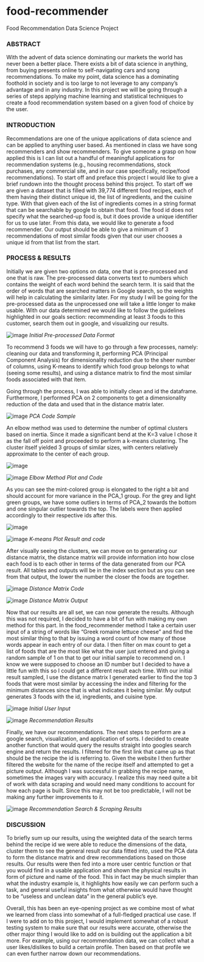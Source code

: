 # food-recommender
Food Recommendation Data Science Project


### ABSTRACT

With the advent of data science dominating our markets the world has never been a better place. There exists a bit of data science in anything, from buying presents online to self-navigating cars and song recommendations. To make my point, data science has a dominating foothold in society and is too large to not leverage to any company’s advantage and in any industry. In this project we will be going through a series of steps applying machine learning and statistical techniques to create a food recommendation system based on a given food of choice by the user.

### INTRODUCTION

Recommendations are one of the unique applications of data science and can be applied to anything user based. As mentioned in class we have song recommenders and show recommenders. To give someone a grasp on how applied this is I can list out a handful of meaningful applications for recommendation systems (e.g., housing recommendations, stock purchases, any commercial site, and in our case specifically, recipe/food recommendations). To start off and preface this project I would like to give a brief rundown into the thought process behind this project.
To start off we are given a dataset that is filled with 39,774 different food recipes, each of them having their distinct unique id, the list of ingredients, and the cuisine type. With that given each of the list of ingredients comes in a string format that can be searchable by google to obtain that food. The food id does not specify what the searched-up food is, but it does provide a unique identifier for us to use later. From this data, we would like to generate a food recommender. Our output should be able to give a minimum of 3 recommendations of most similar foods given that our user chooses a unique id from that list from the start.

### PROCESS & RESULTS

Initially we are given two options on data, one that is pre-processed and one that is raw. The pre-processed data converts text to numbers which contains the weight of each word behind the search term. It is said that the order of words that are searched matters in Google search, so the weights will help in calculating the similarity later. For my study I will be going for the pre-processed data as the unprocessed one will take a little longer to make usable. With our data determined we would like to follow the guidelines highlighted in our goals section: recommending at least 3 foods to this customer, search them out in google, and visualizing our results.

![image](https://user-images.githubusercontent.com/34585038/147899683-ed5e01ce-54d6-4d6f-9c73-0143c5aed80d.png)
*Initial Pre-processed Data Format*

To recommend 3 foods we will have to go through a few processes, namely: cleaning our data and transforming it, performing PCA (Principal Component Analysis) for dimensionality reduction due to the sheer number of columns, using K-means to identify which food group belongs to what (seeing some results), and using a distance matrix to find the most similar foods associated with that item.

Going through the process, I was able to initially clean and id the dataframe. Furthermore, I performed PCA on 2 components to get a dimensionality reduction of the data and used that in the distance matrix later. 

![image](https://user-images.githubusercontent.com/34585038/147899726-0666a1af-215c-4290-842c-e290404d69b2.png)
*PCA Code Sample*

An elbow method was used to determine the number of optimal clusters based on inertia. Since it made a significant bend at the K=3 value I chose it as the fall off point and proceeded to perform a k-means clustering. The cluster itself yielded 3 groups of similar sizes, with centers relatively approximate to the center of each group. 

![image](https://user-images.githubusercontent.com/34585038/147899742-9d541456-1c31-4425-b8bb-6c9ee6d7b061.png)

![image](https://user-images.githubusercontent.com/34585038/147899745-9d12362b-73d5-4f7e-a98c-a35807315e69.png)
*Elbow Method Plot and Code*

As you can see the mint-colored group is elongated to the right a bit and should account for more variance in the PCA_1 group. For the grey and light green groups, we have some outliers in terms of PCA_2 towards the bottom and one singular outlier towards the top. The labels were then applied accordingly to their respective ids after this.

![image](https://user-images.githubusercontent.com/34585038/147899757-4aaaca1e-b0a6-4b6c-a369-ffbd2d53e1bb.png)

![image](https://user-images.githubusercontent.com/34585038/147899763-ec738439-e239-4919-9237-7f49ef5d3d21.png)
*K-means Plot Result and code*

After visually seeing the clusters, we can move on to generating our distance matrix, the distance matrix will provide information into how close each food is to each other in terms of the data generated from our PCA result. All tables and outputs will be in the index section but as you can see from that output, the lower the number the closer the foods are together.

![image](https://user-images.githubusercontent.com/34585038/147899783-577282a8-bc30-4af8-ab65-91ae77dadfa9.png)
*Distance Matrix Code*

![image](https://user-images.githubusercontent.com/34585038/147899786-9c20da7a-1049-44f3-b3cb-9c361621e37c.png)
*Distance Matrix Output*

Now that our results are all set, we can now generate the results. Although this was not required, I decided to have a bit of fun with making my own method for this part. In the food_recommender method I take a certain user input of a string of words like “Greek romaine lettuce cheese” and find the most similar thing to that by issuing a word count of how many of those words appear in each entry of our data. I then filter on max count to get a list of foods that are the most like what the user just entered and giving a random sample of 1 on that to get our initial sample to recommend on. I know we were supposed to choose an ID number but I decided to have a little fun with this so I could get a different result each time. With our initial result sampled, I use the distance matrix I generated earlier to find the top 3 foods that were most similar by accessing the index and filtering for the minimum distances since that is what indicates it being similar. My output generates 3 foods with the id, ingredients, and cuisine type.

![image](https://user-images.githubusercontent.com/34585038/147899808-1a9891d2-ce58-4001-a215-10ee446ffc65.png)
*Initial User Input*

![image](https://user-images.githubusercontent.com/34585038/147899818-86593b52-99b1-4d6d-b441-451ee9f3ad72.png)
*Recommendation Results*

Finally, we have our recommendations. The next steps to perform are a google search, visualization, and application of sorts. I decided to create another function that would query the results straight into googles search engine and return the results. I filtered for the first link that came up as that should be the recipe the id is referring to. Given the website I then further filtered the website for the name of the recipe itself and attempted to get a picture output. Although I was successful in grabbing the recipe name, sometimes the images vary with accuracy. I realize this may need quite a bit of work with data scraping and would need many conditions to account for how each page is built. Since this may not be too predictable, I will not be making any further improvements to it.

![image](https://user-images.githubusercontent.com/34585038/147899849-817dc77e-f816-44e1-9ffd-9c68c39aa0f3.png)
*Recommendation Search & Scraping Results*

### DISCUSSION
To briefly sum up our results, using the weighted data of the search terms behind the recipe id we were able to reduce the dimensions of the data, cluster them to see the general result our data fitted into, used the PCA data to form the distance matrix and drew recommendations based on those results. Our results were then fed into a more user centric function or that you would find in a usable application and shown the physical results in form of picture and name of the food. This in fact may be much simpler than what the industry example is, it highlights how easily we can perform such a task, and general useful insights from what otherwise would have thought to be “useless and unclean data” in the general public’s eye.

Overall, this has been an eye-opening project as we combine most of what we learned from class into somewhat of a full-fledged practical use case. If I were to add on to this project, I would implement somewhat of a robust testing system to make sure that our results were accurate, otherwise the other major thing I would like to add on is building out the application a bit more. For example, using our recommendation data, we can collect what a user likes/dislikes to build a certain profile. Then based on that profile we can even further narrow down our recommendations.


